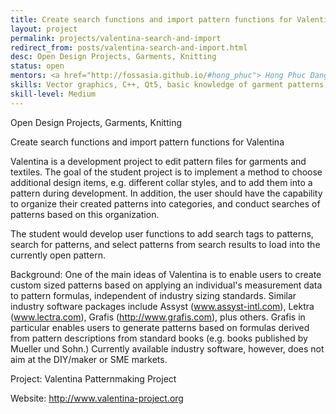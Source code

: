 ```yaml
---
title: Create search functions and import pattern functions for Valentina
layout: project
permalink: projects/valentina-search-and-import
redirect_from: posts/valentina-search-and-import.html
desc: Open Design Projects, Garments, Knitting
status: open
mentors: <a href="http://fossasia.github.io/#hong_phuc"> Hong Phuc Dang</a> to be announced
skills: Vector graphics, C++, Qt5, basic knowledge of garment patterns, basic knowledge of generating patterns from formulas
skill-level: Medium
---
```

Open Design Projects, Garments, Knitting


Create search functions and import pattern functions for Valentina


Valentina is a development project to edit pattern files for garments and textiles. The goal of the student project is to implement a method to choose additional design items, e.g. different collar styles, and to add them into a pattern during development.  In addition, the user should have the capability to organize their created patterns into categories, and conduct searches of patterns based on this organization. 

The student would develop user functions to add search tags to patterns, search for patterns, and select patterns from search results to load into the currently open pattern.

Background: One of the main ideas of Valentina is to enable users to create custom sized patterns based on applying an individual's measurement data to pattern formulas, independent of industry sizing standards. Similar industry software packages include Assyst (www.assyst-intl.com), Lektra (www.lectra.com), Grafis (http://www.grafis.com), plus others. Grafis in particular enables users to generate patterns based on formulas derived from pattern descriptions from standard books (e.g. books published by Mueller und Sohn.) Currently available industry software, however, does not aim at the DIY/maker or SME markets.

Project: Valentina Patternmaking Project

Website: http://www.valentina-project.org

